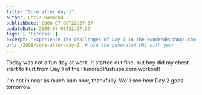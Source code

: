 ```yaml
---
title: "Sore after day 1"
author: Chris Hammond
publishDate: 2008-07-08T22:37:37
updateDate: 2008-07-08T22:37:37
tags: [ 'Fitness' ]
excerpt: "Experience the challenges of Day 1 in the HundredPushups.com workout. Follow along to see how the journey continues on Day 2!"
url: /2008/sore-after-day-1  # Use the generated URL with year
---
```

<p>Today was not a fun day at work. It started out fine, but boy did my chest start to hurt from Day 1 of the HundredPushups.com workout!</p> <p>I'm not in near as much pain now, thankfully. We'll see how Day 2 goes tomorrow!</p>


